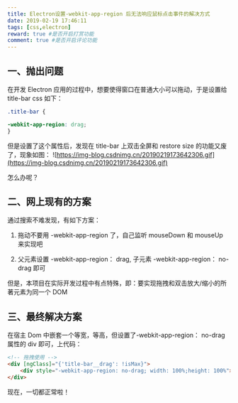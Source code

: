 ```yaml
---
title: Electron设置-webkit-app-region 后无法响应鼠标点击事件的解决方式 
date: 2019-02-19 17:46:11
tags: [css,electron]
reward: true #是否开启打赏功能
comment: true #是否开启评论功能
---
```


## 一、抛出问题 ##
在开发 Electron 应用的过程中，想要使得窗口在普通大小可以拖动，于是设置给 title-bar css 如下：

```css
.title-bar {

-webkit-app-region: drag;
}

```
但是设置了这个属性后，发现在 title-bar 上双击全屏和 restore size 的功能又废了，现象如图：
![https://img-blog.csdnimg.cn/20190219173642306.gif](https://img-blog.csdnimg.cn/20190219173642306.gif)


怎么办呢？

## 二、网上现有的方案 ##
通过搜索不难发现，有如下方案：

1. 拖动不要用 -webkit-app-region 了，自己监听 mouseDown 和 mouseUp 来实现吧

2. 父元素设置 -webkit-app-region： drag, 子元素 -webkit-app-region： no-drag 即可

但是，本项目在实际开发过程中有点特殊，即：要实现拖拽和双击放大/缩小的所著元素为同一个 DOM


## 三、最终解决方案 ##
在宿主 Dom 中嵌套一个等宽，等高，但设置了-webkit-app-region： no-drag 属性的 div 即可，上代码：

```html
<!-- 拖拽使用 -->
<div [ngClass]="{'title-bar__drag': !isMax}">
    <div style="-webkit-app-region: no-drag; width: 100%;height: 100%"></div>
</div>
```
现在，一切都正常啦！

